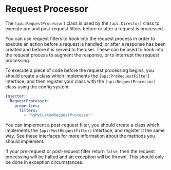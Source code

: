Request Processor
================

The `[api:RequestProcessor]` class is used by the `[api:Director]` class to execute pre and
post-request filters before or after a request is processed.

You can use request filters to hook into the request process in order to execute an action before
a request is handled, or after a response has been created and before it is served to the user.
These can be used to hook into the request process to augment the response, or to interrupt the
request processing.

To execute a piece of code before the request processing begins, you should create a class which
implements the `[api:PreRequestFilter]` interface, and then register your class with the
`[api:RequestProcessor]` class using the config system:

```yaml
Injector:
  RequestProcessor:
    properties:
      filters:
        - '%$MyCustomRequestProcessor'
```

You can implement a post-request filter, you should create a class which implements the
`[api:PostRequestFilter]` interface, and register it the same way. See these interfaces for more
information about the methods you should implement.

If your pre-request or post-request filter return `false`, then the request processing will be
halted and an exception will be thrown. This should only be done in exception circumstances.
